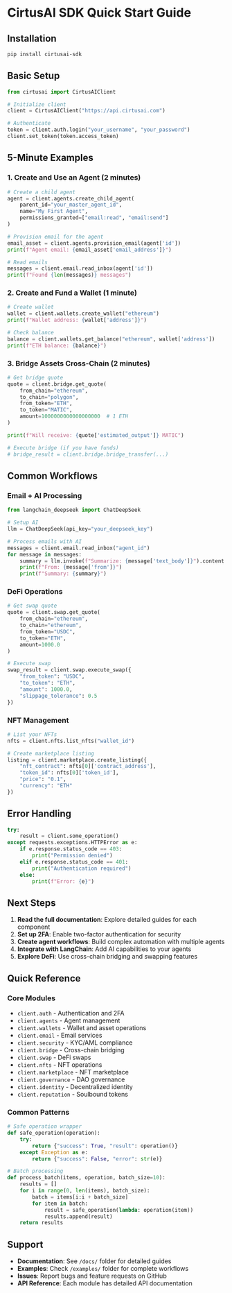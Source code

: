 # CirtusAI SDK Quick Start Guide

## Installation

```bash
pip install cirtusai-sdk
```

## Basic Setup

```python
from cirtusai import CirtusAIClient

# Initialize client
client = CirtusAIClient("https://api.cirtusai.com")

# Authenticate
token = client.auth.login("your_username", "your_password")
client.set_token(token.access_token)
```

## 5-Minute Examples

### 1. Create and Use an Agent (2 minutes)

```python
# Create a child agent
agent = client.agents.create_child_agent(
    parent_id="your_master_agent_id",
    name="My First Agent",
    permissions_granted=["email:read", "email:send"]
)

# Provision email for the agent
email_asset = client.agents.provision_email(agent['id'])
print(f"Agent email: {email_asset['email_address']}")

# Read emails
messages = client.email.read_inbox(agent['id'])
print(f"Found {len(messages)} messages")
```

### 2. Create and Fund a Wallet (1 minute)

```python
# Create wallet
wallet = client.wallets.create_wallet("ethereum")
print(f"Wallet address: {wallet['address']}")

# Check balance
balance = client.wallets.get_balance("ethereum", wallet['address'])
print(f"ETH balance: {balance}")
```

### 3. Bridge Assets Cross-Chain (2 minutes)

```python
# Get bridge quote
quote = client.bridge.get_quote(
    from_chain="ethereum",
    to_chain="polygon", 
    from_token="ETH",
    to_token="MATIC",
    amount=1000000000000000000  # 1 ETH
)

print(f"Will receive: {quote['estimated_output']} MATIC")

# Execute bridge (if you have funds)
# bridge_result = client.bridge.bridge_transfer(...)
```

## Common Workflows

### Email + AI Processing

```python
from langchain_deepseek import ChatDeepSeek

# Setup AI
llm = ChatDeepSeek(api_key="your_deepseek_key")

# Process emails with AI
messages = client.email.read_inbox("agent_id")
for message in messages:
    summary = llm.invoke(f"Summarize: {message['text_body']}").content
    print(f"From: {message['from']}")
    print(f"Summary: {summary}")
```

### DeFi Operations

```python
# Get swap quote
quote = client.swap.get_quote(
    from_chain="ethereum",
    to_chain="ethereum",
    from_token="USDC", 
    to_token="ETH",
    amount=1000.0
)

# Execute swap
swap_result = client.swap.execute_swap({
    "from_token": "USDC",
    "to_token": "ETH", 
    "amount": 1000.0,
    "slippage_tolerance": 0.5
})
```

### NFT Management

```python
# List your NFTs
nfts = client.nfts.list_nfts("wallet_id")

# Create marketplace listing
listing = client.marketplace.create_listing({
    "nft_contract": nfts[0]['contract_address'],
    "token_id": nfts[0]['token_id'],
    "price": "0.1",
    "currency": "ETH"
})
```

## Error Handling

```python
try:
    result = client.some_operation()
except requests.exceptions.HTTPError as e:
    if e.response.status_code == 403:
        print("Permission denied")
    elif e.response.status_code == 401:
        print("Authentication required")
    else:
        print(f"Error: {e}")
```

## Next Steps

1. **Read the full documentation**: Explore detailed guides for each component
2. **Set up 2FA**: Enable two-factor authentication for security
3. **Create agent workflows**: Build complex automation with multiple agents
4. **Integrate with LangChain**: Add AI capabilities to your agents
5. **Explore DeFi**: Use cross-chain bridging and swapping features

## Quick Reference

### Core Modules

- `client.auth` - Authentication and 2FA
- `client.agents` - Agent management  
- `client.wallets` - Wallet and asset operations
- `client.email` - Email services
- `client.security` - KYC/AML compliance
- `client.bridge` - Cross-chain bridging
- `client.swap` - DeFi swaps
- `client.nfts` - NFT operations
- `client.marketplace` - NFT marketplace
- `client.governance` - DAO governance
- `client.identity` - Decentralized identity
- `client.reputation` - Soulbound tokens

### Common Patterns

```python
# Safe operation wrapper
def safe_operation(operation):
    try:
        return {"success": True, "result": operation()}
    except Exception as e:
        return {"success": False, "error": str(e)}

# Batch processing
def process_batch(items, operation, batch_size=10):
    results = []
    for i in range(0, len(items), batch_size):
        batch = items[i:i + batch_size]
        for item in batch:
            result = safe_operation(lambda: operation(item))
            results.append(result)
    return results
```

## Support

- **Documentation**: See `/docs/` folder for detailed guides
- **Examples**: Check `/examples/` folder for complete workflows  
- **Issues**: Report bugs and feature requests on GitHub
- **API Reference**: Each module has detailed API documentation
